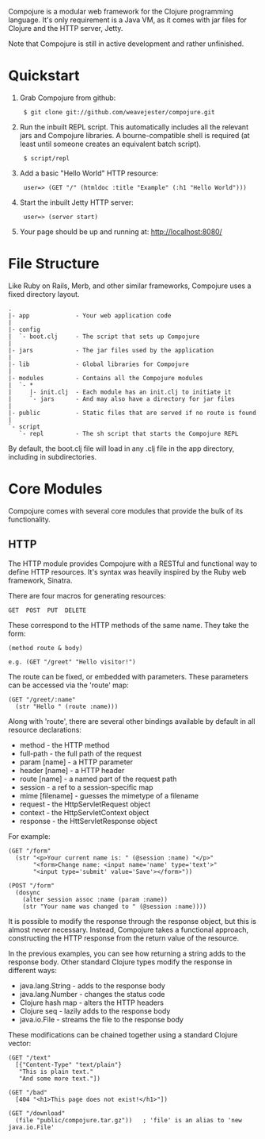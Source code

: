 Compojure is a modular web framework for the Clojure programming language. It's
only requirement is a Java VM, as it comes with jar files for Clojure and the
HTTP server, Jetty.

Note that Compojure is still in active development and rather unfinished.

Quickstart
==========

1. Grab Compojure from github:

        $ git clone git://github.com/weavejester/compojure.git

2. Run the inbuilt REPL script. This automatically includes all the relevant
   jars and Compojure libraries. A bourne-compatible shell is required (at
   least until someone creates an equivalent batch script).

        $ script/repl

3. Add a basic "Hello World" HTTP resource:

        user=> (GET "/" (htmldoc :title "Example" (:h1 "Hello World")))

4. Start the inbuilt Jetty HTTP server:

        user=> (server start)

5. Your page should be up and running at: <http://localhost:8080/>

File Structure
==============

Like Ruby on Rails, Merb, and other similar frameworks, Compojure uses a fixed
directory layout.

    .
    |- app             - Your web application code
    |
    |- config
    |  `- boot.clj     - The script that sets up Compojure
    |
    |- jars            - The jar files used by the application
    |
    |- lib             - Global libraries for Compojure
    |
    |- modules         - Contains all the Compojure modules
    |  `- *
    |     |- init.clj  - Each module has an init.clj to initiate it
    |     `- jars      - And may also have a directory for jar files
    |
    |- public          - Static files that are served if no route is found
    |
    `- script
       `- repl         - The sh script that starts the Compojure REPL


By default, the boot.clj file will load in any .clj file in the app directory,
including in subdirectories.


Core Modules
============

Compojure comes with several core modules that provide the bulk of its
functionality.

HTTP
----

The HTTP module provides Compojure with a RESTful and functional way to define
HTTP resources. It's syntax was heavily inspired by the Ruby web framework,
Sinatra.

There are four macros for generating resources:

    GET  POST  PUT  DELETE

These correspond to the HTTP methods of the same name. They take the form:

    (method route & body)

    e.g. (GET "/greet" "Hello visitor!")

The route can be fixed, or embedded with parameters. These parameters can be
accessed via the 'route' map:

    (GET "/greet/:name"
      (str "Hello " (route :name)))

Along with 'route', there are several other bindings available by default in
all resource declarations:

  * method          - the HTTP method
  * full-path       - the full path of the request 
  * param [name]    - a HTTP parameter
  * header [name]   - a HTTP header
  * route [name]    - a named part of the request path
  * session         - a ref to a session-specific map
  * mime [filename] - guesses the mimetype of a filename
  * request         - the HttpServletRequest object
  * context         - the HttpServletContext object
  * response        - the HttServletResponse object

For example:

    (GET "/form"
      (str "<p>Your current name is: " (@session :name) "</p>"
           "<form>Change name: <input name='name' type='text'>"
           "<input type='submit' value='Save'></form>"))

    (POST "/form"
      (dosync
        (alter session assoc :name (param :name))
        (str "Your name was changed to " (@session :name))))


It is possible to modify the response through the response object, but this is
almost never necessary. Instead, Compojure takes a functional approach,
constructing the HTTP response from the return value of the resource.

In the previous examples, you can see how returning a string adds to the
response body. Other standard Clojure types modify the response in different
ways:

 * java.lang.String  - adds to the response body
 * java.lang.Number  - changes the status code
 * Clojure hash map  - alters the HTTP headers
 * Clojure seq       - lazily adds to the response body
 * java.io.File      - streams the file to the response body

These modifications can be chained together using a standard Clojure vector:

    (GET "/text"
      [{"Content-Type" "text/plain"}
       "This is plain text."
       "And some more text."])

    (GET "/bad"
      [404 "<h1>This page does not exist!</h1>"])

    (GET "/download"
      (file "public/compojure.tar.gz"))   ; 'file' is an alias to 'new java.io.File'
